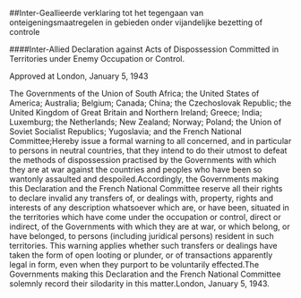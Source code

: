<meta http-equiv='Content-Type' content='text/html; charset=utf-8' />

##Inter-Geallieerde verklaring tot het tegengaan van onteigeningsmaatregelen in gebieden onder vijandelijke bezetting of controle

####Inter-Allied Declaration against Acts of Dispossession Committed in Territories under Enemy Occupation or Control. 

Approved at London, January 5, 1943 

The Governments of the Union of South Africa; the United States of America; Australia; Belgium; Canada; China; the Czechoslovak Republic; the United Kingdom of Great Britain and Northern Ireland; Greece; India; Luxemburg; the Netherlands; New Zealand; Norway; Poland; the Union of Soviet Socialist Republics; Yugoslavia; and the French National Committee;Hereby issue a formal warning to all concerned, and in particular to persons in neutral countries, that they intend to do their utmost to defeat the methods of dispossession practised by the Governments with which they are at war against the countries and peoples who have been so wantonly assaulted and despoiled.Accordingly, the Governments making this Declaration and the French National Committee reserve all their rights to declare invalid any transfers of, or dealings with, property, rights and interests of any description whatsoever which are, or have been, situated in the territories which have come under the occupation or control, direct or indirect, of the Governments with which they are at war, or which belong, or have belonged, to persons (including juridical persons) resident in such territories. This warning applies whether such transfers or dealings have taken the form of open looting or plunder, or of transactions apparently legal in form, even when they purport to be voluntarily effected.The Governments making this Declaration and the French National Committee solemnly record their silodarity in this matter.London, January 5, 1943.
